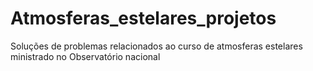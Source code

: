 # Atmosferas_estelares_projetos
Soluções de problemas relacionados ao curso de atmosferas estelares ministrado no Observatório nacional
